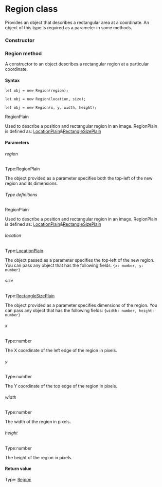 # Region class
Provides an object that describes a rectangular area at a coordinate. An object of this type is required as a parameter in some methods.
### Constructor 
### Region method
A constructor to an object describes a rectangular region at a particular coordinate.

#### Syntax 
 ``` 
let obj = new Region(region);

let obj = new Region(location, size);

let obj = new Region(x, y, width, height);
 ``` 
 
 RegionPlain

Used to describe a position and rectangular region in an image. RegionPlain is defined as: [LocationPlain](./locationplain)&[RectangleSizePlain](./rectanglesizeplain)
        
 ####  Parameters 
 ###### region 
  
 Type:RegionPlain 
  
 The object provided as a parameter specifies both the top-left of the new region and its dimensions. 
  
  ###### Type definitions 
  
 RegionPlain 
  
 Used to describe a position and rectangular region in an image. RegionPlain is defined as: [LocationPlain](./locationplain)&[RectangleSizePlain](./rectanglesizeplain) 
  
  ###### location 
  
 Type:[LocationPlain](./locationplain) 
  
 The object passed as a parameter specifies the top-left of the new region. You can pass any object that has the following fields: `{x: number, y: number}` 
  
  ###### size 
  
 Type:[RectangleSizePlain](./rectanglesizeplain) 
  
 The object provided as a parameter specifies dimensions of the region. You can pass any object that has the following fields: `{width: number, height: number}` 
  
  ###### x 
  
 Type:number 
  
 The X coordinate of the left edge of the region in pixels. 
  
  ###### y 
  
 Type:number 
  
 The Y coordinate of the top edge of the region in pixels. 
  
  ###### width 
  
 Type:number 
  
 The width of the region in pixels. 
  
  ###### height 
  
 Type:number 
  
 The height of the region in pixels. 
  
 #### Return value 
Type: [Region](./region)
